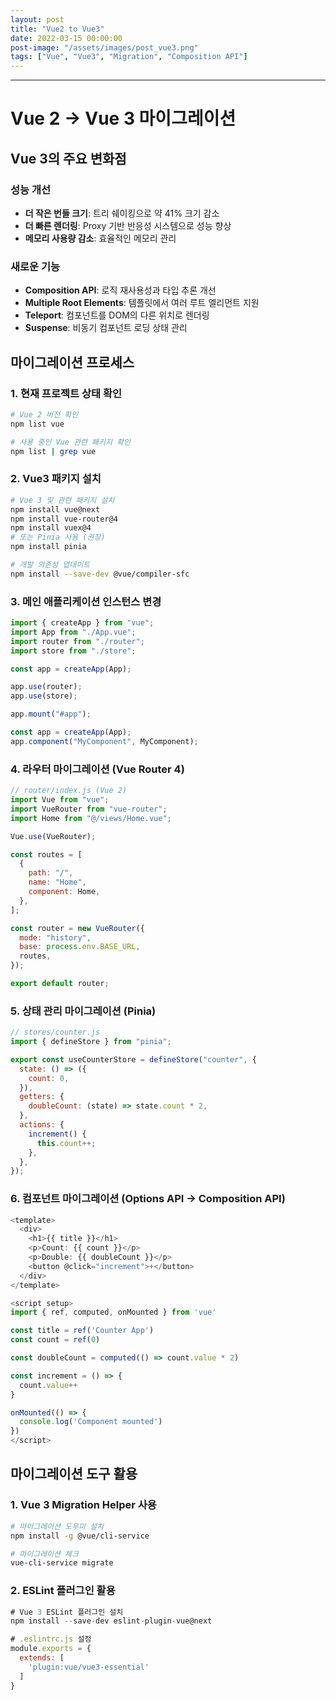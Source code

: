 ```yaml
---
layout: post
title: "Vue2 to Vue3"
date: 2022-03-15 00:00:00
post-image: "/assets/images/post_vue3.png"
tags: ["Vue", "Vue3", "Migration", "Composition API"]
---
```


---

# Vue 2 -> Vue 3 마이그레이션

## Vue 3의 주요 변화점

### 성능 개선

- **더 작은 번들 크기**: 트리 쉐이킹으로 약 41% 크기 감소
- **더 빠른 렌더링**: Proxy 기반 반응성 시스템으로 성능 향상
- **메모리 사용량 감소**: 효율적인 메모리 관리

### 새로운 기능

- **Composition API**: 로직 재사용성과 타입 추론 개선
- **Multiple Root Elements**: 템플릿에서 여러 루트 엘리먼트 지원
- **Teleport**: 컴포넌트를 DOM의 다른 위치로 렌더링
- **Suspense**: 비동기 컴포넌트 로딩 상태 관리

## 마이그레이션 프로세스

### 1. 현재 프로젝트 상태 확인

```bash
# Vue 2 버전 확인
npm list vue

# 사용 중인 Vue 관련 패키지 확인
npm list | grep vue
```

### 2. Vue3 패키지 설치

```bash
# Vue 3 및 관련 패키지 설치
npm install vue@next
npm install vue-router@4
npm install vuex@4
# 또는 Pinia 사용 (권장)
npm install pinia

# 개발 의존성 업데이트
npm install --save-dev @vue/compiler-sfc
```

### 3. 메인 애플리케이션 인스턴스 변경

```javascript
import { createApp } from "vue";
import App from "./App.vue";
import router from "./router";
import store from "./store";

const app = createApp(App);

app.use(router);
app.use(store);

app.mount("#app");
```

```javascript
const app = createApp(App);
app.component("MyComponent", MyComponent);
```

### 4. 라우터 마이그레이션 (Vue Router 4)

```javascript
// router/index.js (Vue 2)
import Vue from "vue";
import VueRouter from "vue-router";
import Home from "@/views/Home.vue";

Vue.use(VueRouter);

const routes = [
  {
    path: "/",
    name: "Home",
    component: Home,
  },
];

const router = new VueRouter({
  mode: "history",
  base: process.env.BASE_URL,
  routes,
});

export default router;
```

### 5. 상태 관리 마이그레이션 (Pinia)

```javascript
// stores/counter.js
import { defineStore } from "pinia";

export const useCounterStore = defineStore("counter", {
  state: () => ({
    count: 0,
  }),
  getters: {
    doubleCount: (state) => state.count * 2,
  },
  actions: {
    increment() {
      this.count++;
    },
  },
});
```

### 6. 컴포넌트 마이그레이션 (Options API -> Composition API)

```javascript
<template>
  <div>
    <h1>{{ title }}</h1>
    <p>Count: {{ count }}</p>
    <p>Double: {{ doubleCount }}</p>
    <button @click="increment">+</button>
  </div>
</template>

<script setup>
import { ref, computed, onMounted } from 'vue'

const title = ref('Counter App')
const count = ref(0)

const doubleCount = computed(() => count.value * 2)

const increment = () => {
  count.value++
}

onMounted(() => {
  console.log('Component mounted')
})
</script>
```

## 마이그레이션 도구 활용

### 1. Vue 3 Migration Helper 사용

```bash
# 마이그레이션 도우미 설치
npm install -g @vue/cli-service

# 마이그레이션 체크
vue-cli-service migrate
```

### 2. ESLint 플러그인 활용

```javascript
# Vue 3 ESLint 플러그인 설치
npm install --save-dev eslint-plugin-vue@next

# .eslintrc.js 설정
module.exports = {
  extends: [
    'plugin:vue/vue3-essential'
  ]
}
```
